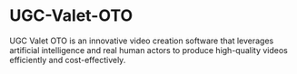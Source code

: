 # UGC-Valet-OTO
UGC Valet OTO is an innovative video creation software that leverages artificial intelligence and real human actors to produce high-quality videos efficiently and cost-effectively.
